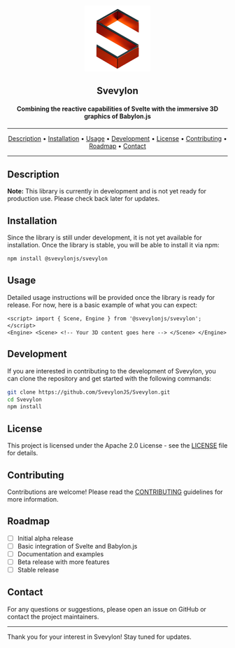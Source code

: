 <p align="center"><a href="https://github.com/SvevylonJS/Svevylon/releases"><img src="static/logo.png" width="150"></a></p>
<h2 align="center"><b>Svevylon</b></h2>
<h4 align="center">Combining the reactive capabilities of Svelte with the immersive 3D graphics of Babylon.js</h4>

<hr>
<p align="center"><a href="#description">Description</a> &bull; <a href="#installation">Installation</a> &bull; <a href="#usage">Usage</a> &bull; <a href="#development">Development</a> &bull; <a href="#license">License</a> &bull; <a href="#contributing">Contributing</a> &bull; <a href="#roadmap">Roadmap</a> &bull; <a href="#contact">Contact</a></p>
<hr>

## Description

**Note:** This library is currently in development and is not yet ready for production use. Please check back later for updates.

## Installation

Since the library is still under development, it is not yet available for installation. Once the library is stable, you will be able to install it via npm:

```bash
npm install @svevylonjs/svevylon
```

## Usage

Detailed usage instructions will be provided once the library is ready for release. For now, here is a basic example of what you can expect:

```
<script> import { Scene, Engine } from '@svevylonjs/svevylon'; </script>
<Engine> <Scene> <!-- Your 3D content goes here --> </Scene> </Engine>
```

## Development

If you are interested in contributing to the development of Svevylon, you can clone the repository and get started with the following commands:

```bash
git clone https://github.com/SvevylonJS/Svevylon.git
cd Svevylon
npm install
```

## License

This project is licensed under the Apache 2.0 License - see the [LICENSE](LICENSE) file for details.

## Contributing

Contributions are welcome! Please read the [CONTRIBUTING](CONTRIBUTING.md) guidelines for more information.

## Roadmap

- [ ] Initial alpha release
- [ ] Basic integration of Svelte and Babylon.js
- [ ] Documentation and examples
- [ ] Beta release with more features
- [ ] Stable release

## Contact

For any questions or suggestions, please open an issue on GitHub or contact the project maintainers.

---

Thank you for your interest in Svevylon! Stay tuned for updates.
